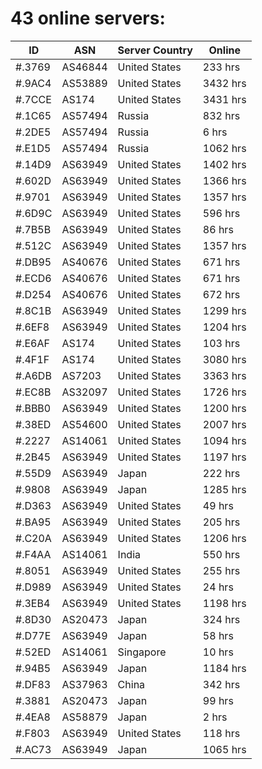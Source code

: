 # 43 online servers:

| ID | ASN | Server Country | Online |
| ------ | ------ | ------ | ------ |
| #.3769 | AS46844 | United States | 233 hrs |
| #.9AC4 | AS53889 | United States | 3432 hrs |
| #.7CCE | AS174 | United States | 3431 hrs |
| #.1C65 | AS57494 | Russia | 832 hrs |
| #.2DE5 | AS57494 | Russia | 6 hrs |
| #.E1D5 | AS57494 | Russia | 1062 hrs |
| #.14D9 | AS63949 | United States | 1402 hrs |
| #.602D | AS63949 | United States | 1366 hrs |
| #.9701 | AS63949 | United States | 1357 hrs |
| #.6D9C | AS63949 | United States | 596 hrs |
| #.7B5B | AS63949 | United States | 86 hrs |
| #.512C | AS63949 | United States | 1357 hrs |
| #.DB95 | AS40676 | United States | 671 hrs |
| #.ECD6 | AS40676 | United States | 671 hrs |
| #.D254 | AS40676 | United States | 672 hrs |
| #.8C1B | AS63949 | United States | 1299 hrs |
| #.6EF8 | AS63949 | United States | 1204 hrs |
| #.E6AF | AS174 | United States | 103 hrs |
| #.4F1F | AS174 | United States | 3080 hrs |
| #.A6DB | AS7203 | United States | 3363 hrs |
| #.EC8B | AS32097 | United States | 1726 hrs |
| #.BBB0 | AS63949 | United States | 1200 hrs |
| #.38ED | AS54600 | United States | 2007 hrs |
| #.2227 | AS14061 | United States | 1094 hrs |
| #.2B45 | AS63949 | United States | 1197 hrs |
| #.55D9 | AS63949 | Japan | 222 hrs |
| #.9808 | AS63949 | Japan | 1285 hrs |
| #.D363 | AS63949 | United States | 49 hrs |
| #.BA95 | AS63949 | United States | 205 hrs |
| #.C20A | AS63949 | United States | 1206 hrs |
| #.F4AA | AS14061 | India | 550 hrs |
| #.8051 | AS63949 | United States | 255 hrs |
| #.D989 | AS63949 | United States | 24 hrs |
| #.3EB4 | AS63949 | United States | 1198 hrs |
| #.8D30 | AS20473 | Japan | 324 hrs |
| #.D77E | AS63949 | Japan | 58 hrs |
| #.52ED | AS14061 | Singapore | 10 hrs |
| #.94B5 | AS63949 | Japan | 1184 hrs |
| #.DF83 | AS37963 | China | 342 hrs |
| #.3881 | AS20473 | Japan | 99 hrs |
| #.4EA8 | AS58879 | Japan | 2 hrs |
| #.F803 | AS63949 | United States | 118 hrs |
| #.AC73 | AS63949 | Japan | 1065 hrs |

